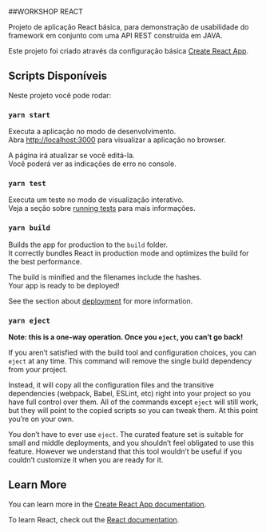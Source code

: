 ##WORKSHOP REACT

Projeto de aplicação React básica, para demonstração de usabilidade do framework em conjunto com uma API REST construída em JAVA.


Este projeto foi criado através da configuração básica [Create React App](https://github.com/facebook/create-react-app).

## Scripts Disponíveis

Neste projeto você pode rodar:

### `yarn start`

Executa a aplicação no modo de desenvolvimento.<br />
Abra [http://localhost:3000](http://localhost:3000) para visualizar a aplicação no browser.

A página irá atualizar se você editá-la.<br />
Você poderá ver as indicações de erro no console.

### `yarn test`

Executa um teste no modo de visualização interativo.<br/>
Veja a seção sobre [running tests](https://facebook.github.io/create-react-app/docs/running-tests) para mais informações.

### `yarn build`

Builds the app for production to the `build` folder.<br />
It correctly bundles React in production mode and optimizes the build for the best performance.

The build is minified and the filenames include the hashes.<br />
Your app is ready to be deployed!

See the section about [deployment](https://facebook.github.io/create-react-app/docs/deployment) for more information.

### `yarn eject`

**Note: this is a one-way operation. Once you `eject`, you can’t go back!**

If you aren’t satisfied with the build tool and configuration choices, you can `eject` at any time. This command will remove the single build dependency from your project.

Instead, it will copy all the configuration files and the transitive dependencies (webpack, Babel, ESLint, etc) right into your project so you have full control over them. All of the commands except `eject` will still work, but they will point to the copied scripts so you can tweak them. At this point you’re on your own.

You don’t have to ever use `eject`. The curated feature set is suitable for small and middle deployments, and you shouldn’t feel obligated to use this feature. However we understand that this tool wouldn’t be useful if you couldn’t customize it when you are ready for it.

## Learn More

You can learn more in the [Create React App documentation](https://facebook.github.io/create-react-app/docs/getting-started).

To learn React, check out the [React documentation](https://reactjs.org/).


